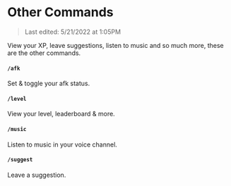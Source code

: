# Other Commands

> Last edited: 5/21/2022 at 1:05PM

View your XP, leave suggestions, listen to music and so much more, these are the other commands.

#### `/afk`
Set & toggle your afk status.

#### `/level`
View your level, leaderboard & more.

#### `/music`
Listen to music in your voice channel.

#### `/suggest`
Leave a suggestion.